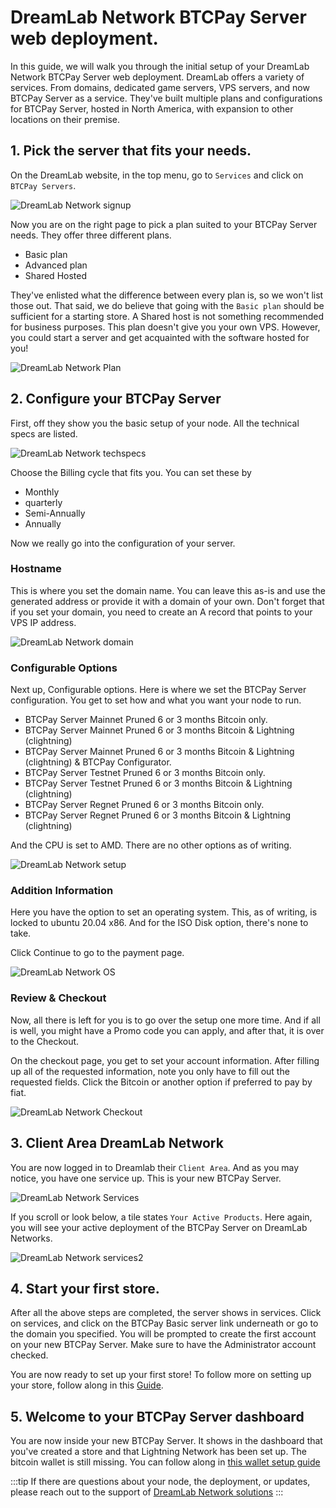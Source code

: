 # DreamLab Network BTCPay Server web deployment.

In this guide, we will walk you through the initial setup of your DreamLab Network BTCPay Server web deployment. 
DreamLab offers a variety of services. From domains, dedicated game servers, VPS servers, and now BTCPay Server as a service. 
They've built multiple plans and configurations for BTCPay Server, hosted in North America, with expansion to other locations on their premise. 

## 1. Pick the server that fits your needs.

On the DreamLab website, in the top menu, go to `Services` and click on `BTCPay Servers`.

![DreamLab Network signup](../img/Dreamlab/btcpaydreamlab8.jpg "DreamLab Network signup")

Now you are on the right page to pick a plan suited to your BTCPay Server needs. 
They offer three different plans.  

* Basic plan 
* Advanced plan 
* Shared Hosted 

They've enlisted what the difference between every plan is, so we won't list those out. 
That said, we do believe that going with the `Basic plan` should be sufficient for a starting store. 
A Shared host is not something recommended for business purposes. This plan doesn't give you your own VPS. However, you could start a server and get acquainted with the software hosted for you! 

![DreamLab Network Plan](../img/Dreamlab/btcpaydreamlab9.jpg "DreamLab Network plan")

## 2. Configure your BTCPay Server

First, off they show you the basic setup of your node. 
All the technical specs are listed. 

![DreamLab Network techspecs](../img/Dreamlab/btcpaydreamlab11.jpg "DreamLab Network specs")

Choose the Billing cycle that fits you. 
You can set these by 

* Monthly 
* quarterly 
* Semi-Annually 
* Annually 

Now we really go into the configuration of your server. 

### Hostname 

This is where you set the domain name. You can leave this as-is and use the generated address or provide it with a domain of your own. 
Don't forget that if you set your domain, you need to create an A record that points to your VPS IP address. 

![DreamLab Network domain](../img/Dreamlab/btcpaydreamlab12.jpg "DreamLab Network domain")

### Configurable Options

Next up, Configurable options. Here is where we set the BTCPay Server configuration. You get to set how and what you want your node to run.

* BTCPay Server Mainnet Pruned 6 or 3 months Bitcoin only.
* BTCPay Server Mainnet Pruned 6 or 3 months Bitcoin & Lightning (clightning)
* BTCPay Server Mainnet Pruned 6 or 3 months Bitcoin & Lightning (clightning) & BTCPay Configurator.
* BTCPay Server Testnet Pruned 6 or 3 months Bitcoin only.
* BTCPay Server Testnet Pruned 6 or 3 months Bitcoin & Lightning (clightning)
* BTCPay Server Regnet Pruned 6 or 3 months Bitcoin only.
* BTCPay Server Regnet Pruned 6 or 3 months Bitcoin & Lightning (clightning)

And the CPU is set to AMD. There are no other options as of writing. 

![DreamLab Network setup](../img/Dreamlab/configureserver.png "DreamLab Network setup")


### Addition Information 

Here you have the option to set an operating system. 
This, as of writing, is locked to ubuntu 20.04 x86. 
And for the ISO Disk option, there's none to take. 

Click Continue to go to the payment page. 

![DreamLab Network OS](../img/Dreamlab/btcpaydreamlab15.jpg "DreamLab Network OS")

### Review & Checkout

Now, all there is left for you is to go over the setup one more time. 
And if all is well, you might have a Promo code you can apply, and after that, it is over to the Checkout. 

On the checkout page, you get to set your account information. 
After filling up all of the requested information, note you only have to fill out the requested fields. 
Click the Bitcoin or another option if preferred to pay by fiat. 

![DreamLab Network Checkout](../img/Dreamlab/btcpaydreamlab2.jpg "DreamLab Network checkout")

## 3. Client Area DreamLab Network

You are now logged in to Dreamlab their `Client Area`.
And as you may notice, you have one service up. This is your new BTCPay Server.

![DreamLab Network Services](../img/Dreamlab/btcpaydreamlab4.jpg "DreamLab Network services")

If you scroll or look below, a tile states `Your Active Products`.
Here again, you will see your active deployment of the BTCPay Server on DreamLab Networks. 

![DreamLab Network services2](../img/Dreamlab/btcpaydreamlab19.jpg "DreamLab Network services")

## 4. Start your first store. 

After all the above steps are completed, the server shows in services. 
Click on services, and click on the BTCPay Basic server link underneath or go to the domain you specified. 
You will be prompted to create the first account on your new BTCPay Server. Make sure to have the Administrator account checked.

You are now ready to set up your first store! 
To follow more on setting up your store, follow along in this [Guide](../RegisterAccount.md).

## 5. Welcome to your BTCPay Server dashboard

You are now inside your new BTCPay Server. 
It shows in the dashboard that you've created a store and that Lightning Network has been set up. 
The bitcoin wallet is still missing. You can follow along in [this wallet setup guide](../WalletSetup.md)

:::tip
If there are questions about your node, the deployment, or updates, please reach out to the support of [DreamLab Network solutions](https://dreamlabnetwork.solutions)
:::


